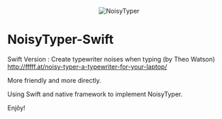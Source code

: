 <p align="center" >
  <img src="https://raw.githubusercontent.com/iAladdin/NoisyTyper-Swift/master/NoisyTyper/Assets.xcassets/AppIcon.appiconset/1024.png" alt="NoisyTyper" title="NoisyTyper">
</p>

# NoisyTyper-Swift
Swift Version : Create typewriter noises when typing (by Theo Watson) http://fffff.at/noisy-typer-a-typewriter-for-your-laptop/

More friendly and more directly.

Using Swift and native framework to implement NoisyTyper.

Enjõy!
